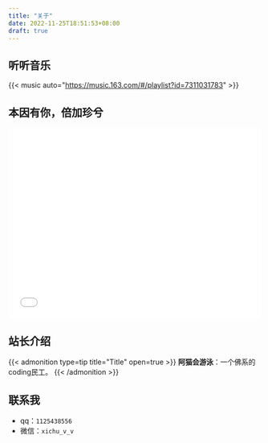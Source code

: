```yaml
---
title: "关于"
date: 2022-11-25T18:51:53+08:00
draft: true
---
```


## 听听音乐
{{< music auto="https://music.163.com/#/playlist?id=7311031783" >}}

## 本因有你，倍加珍兮

<style>
    .meta-media {
      position: relative;
      margin-bottom: 30px;
      float: left;
      width: 100%;
      height: 0;
      padding-bottom: 75%;
    }
    .video {
      position: absolute;
      width: 100%;
      height: 100%;
      left: 0;
      top: 0;
    }
</style>

<div class="meta-media"><iframe src="//player.bilibili.com/player.html?aid=887265786&bvid=BV16K4y1T79N&cid=314257093&page=1" frameborder="no" scrolling="yes" allowfullscreen="allowfullscreen" high_quality="1" framespacing="1" class="video" > </iframe></div>


## 站长介绍
{{< admonition type=tip title="Title" open=true >}}
**阿猫会游泳**：一个佛系的coding民工。
{{< /admonition >}}

## 联系我
- qq：`1125438556`
- 微信：`xichu_v_v`